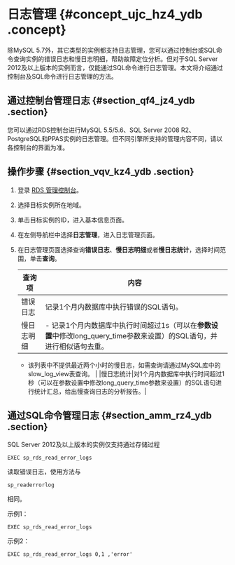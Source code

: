 # 日志管理 {#concept_ujc_hz4_ydb .concept}

除MySQL 5.7外，其它类型的实例都支持日志管理，您可以通过控制台或SQL命令查询实例的错误日志和慢日志明细，帮助故障定位分析。但对于SQL Server 2012及以上版本的实例而言，仅能通过SQL命令进行日志管理。本文将介绍通过控制台及SQL命令进行日志管理的方法。

## 通过控制台管理日志 {#section_qf4_jz4_ydb .section}

您可以通过RDS控制台进行MySQL 5.5/5.6、SQL Server 2008 R2、PostgreSQL和PPAS实例的日志管理。但不同引擎所支持的管理内容不同，请以各控制台的界面为准。

## 操作步骤 {#section_vqv_kz4_ydb .section}

1.  登录 [RDS 管理控制台](https://rds.console.aliyun.com/)。
2.  选择目标实例所在地域。
3.  单击目标实例的ID，进入基本信息页面。
4.  在左侧导航栏中选择**日志管理**，进入日志管理页面。
5.  在日志管理页面选择查询**错误日志**、**慢日志明细**或者**慢日志统计**，选择时间范围，单击**查询**。

    |查询项|内容|
    |---|--|
    |错误日志|记录1个月内数据库中执行错误的SQL语句。|
    |慢日志明细|     -   记录1个月内数据库中执行时间超过1s（可以在**参数设置**中修改long\_query\_time参数来设置）的SQL语句，并进行相似语句去重。
    -   该列表中不提供最近两个小时的慢日志，如需查询请通过MySQL库中的slow\_log\_view表查询。
 |
    |慢日志统计|对1个月内数据库中执行时间超过1秒（可以在参数设置中修改long\_query\_time参数来设置）的SQL语句进行统计汇总，给出慢查询日志的分析报告。|


## 通过SQL命令管理日志 {#section_amm_rz4_ydb .section}

SQL Server 2012及以上版本的实例仅支持通过存储过程

```
EXEC sp_rds_read_error_logs
```

读取错误日志，使用方法与

```
sp_readerrorlog
```

相同。

示例1：

```
EXEC sp_rds_read_error_logs
```

示例2：

```
EXEC sp_rds_read_error_logs 0,1 ,'error'
```


